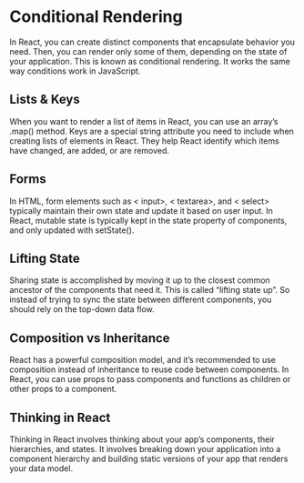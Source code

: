 # Conditional Rendering

In React, you can create distinct components that encapsulate behavior you need. Then, you can render only some of them, depending on the state of your application. This is known as conditional rendering. It works the same way conditions work in JavaScript.

## Lists & Keys

When you want to render a list of items in React, you can use an array’s .map() method. Keys are a special string attribute you need to include when creating lists of elements in React. They help React identify which items have changed, are added, or are removed.

## Forms

In HTML, form elements such as < input>, < textarea>, and < select> typically maintain their own state and update it based on user input. In React, mutable state is typically kept in the state property of components, and only updated with setState().

## Lifting State

Sharing state is accomplished by moving it up to the closest common ancestor of the components that need it. This is called “lifting state up”. So instead of trying to sync the state between different components, you should rely on the top-down data flow.

## Composition vs Inheritance

React has a powerful composition model, and it’s recommended to use composition instead of inheritance to reuse code between components. In React, you can use props to pass components and functions as children or other props to a component.

## Thinking in React

Thinking in React involves thinking about your app’s components, their hierarchies, and states. It involves breaking down your application into a component hierarchy and building static versions of your app that renders your data model.
